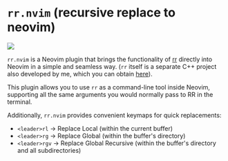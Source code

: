 # `rr.nvim` (recursive replace to neovim)

![](https://s7.ezgif.com/tmp/ezgif-762893fa6927f3.gif)

`rr.nvim` is a Neovim plugin that brings the functionality of [rr](https://github.com/KiamMota/rr) directly into Neovim in a simple and seamless way. (`rr` itself is a separate C++ project also developed by me, which you can obtain [here](https://github.com/KiamMota/rr)).

This plugin allows you to use `rr` as a command-line tool inside Neovim, supporting all the same arguments you would normally pass to RR in the terminal.

Additionally, `rr.nvim` provides convenient keymaps for quick replacements:

- `<leader>rl` → Replace Local (within the current buffer)  
- `<leader>rg` → Replace Global (within the buffer's directory)  
- `<leader>rgv` → Replace Global Recursive (within the buffer's directory and all subdirectories)
